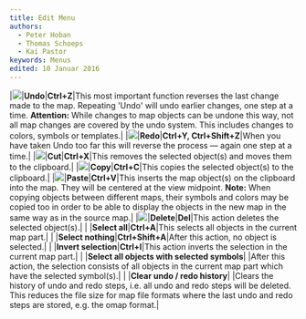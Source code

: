 ```yaml
---
title: Edit Menu
authors:
  - Peter Hoban
  - Thomas Schoeps
  - Kai Pastor
keywords: Menus
edited: 10 Januar 2016
---
```


|![ ](../mapper-images/undo.png)|**Undo**|**Ctrl+Z**|This most important function reverses the last change made to the map. Repeating 'Undo' will undo earlier changes, one step at a time. **Attention:** While changes to map objects can be undone this way, not all map changes are covered by the undo system. This includes changes to colors, symbols or templates.|
|![ ](../mapper-images/redo.png)|**Redo**|**Ctrl+Y, Ctrl+Shift+Z**|When you have taken Undo too far this will reverse the process &#8212; again one step at a time.|
|![ ](../mapper-images/cut.png)|**Cut**|**Ctrl+X**|This removes the selected object(s) and moves them to the clipboard.|
|![ ](../mapper-images/copy.png)|**Copy**|**Ctrl+C**|This copies the selected object(s) to the clipboard.|
|![ ](../mapper-images/paste.png)|**Paste**|**Ctrl+V**|This inserts the map object(s) on the clipboard into the map. They will be centered at the view midpoint. **Note:** When copying objects between different maps, their symbols and colors may be copied too in order to be able to display the objects in the new map in the same way as in the source map.|
|![ ](../mapper-images/delete.png)|**Delete**|**Del**|This action deletes the selected object(s).|
| |**Select all**|**Ctrl+A**|This selects all objects in the current map part.|
| |**Select nothing**|**Ctrl+Shift+A**|After this action, no object is selected.|
| |**Invert selection**|**Ctrl+I**|This action inverts the selection in the current map part.|
| |**Select all objects with selected symbols**| |After this action, the selection consists of all objects in the current map part which have the selected symbol(s).|
| |**Clear undo / redo history**| |Clears the history of undo and redo steps, i.e. all undo and redo steps will be deleted. This reduces the file size for map file formats where the last undo and redo steps are stored, e.g. the omap format.|
